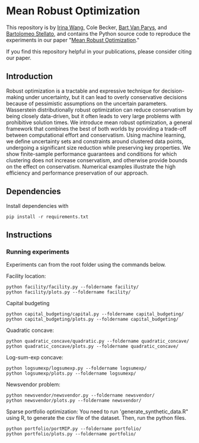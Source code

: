 # Mean Robust Optimization
This repository is by
[Irina Wang](https://sites.google.com/view/irina-wang),
Cole Becker,
[Bart Van Parys](https://mitsloan.mit.edu/faculty/directory/bart-p-g-van-parys),
and [Bartolomeo Stellato](https://stellato.io/),
and contains the Python source code to
reproduce the experiments in our paper
"[Mean Robust Optimization](http://arxiv.org/abs/2207.10820)."

If you find this repository helpful in your publications,
please consider citing our paper.

## Introduction
Robust optimization is a tractable and expressive technique for decision-making under uncertainty, but it can lead to overly conservative decisions because of pessimistic assumptions on the uncertain parameters.
Wasserstein distributionally robust optimization can reduce conservatism by being closely data-driven, but it often leads to very large problems with prohibitive solution times.
We introduce mean robust optimization, a general framework that combines the best of both worlds by providing a trade-off between computational effort and conservatism.
Using machine learning, we define uncertainty sets and constraints around clustered data points, undergoing a significant size reduction while preserving key properties.
We show finite-sample performance guarantees and conditions for which clustering does not increase conservatism, and otherwise provide bounds on the effect on conservatism.
Numerical examples illustrate the high efficiency and performance preservation of our approach.

## Dependencies
Install dependencies with
```
pip install -r requirements.txt
```

## Instructions
### Running experiments
Experiments can from the root folder using the commands below.

Facility location:
```
python facility/facility.py --foldername facility/
python facility/plots.py --foldername facility/
```
Capital budgeting
```
python capital_budgeting/capital.py --foldername capital_budgeting/
python capital_budgeting/plots.py --foldername capital_budgeting/
```
Quadratic concave:
```
python quadratic_concave/quadratic.py --foldername quadratic_concave/
python quadratic_concave/plots.py --foldername quadratic_concave/
```
Log-sum-exp concave:
```
python logsumexp/logsumexp.py --foldername logsumexp/
python logsumexp/plots.py --foldername logsumexp/
```
Newsvendor problem:
```
python newsvendor/newsvendor.py --foldername newsvendor/
python newsvendor/plots.py --foldername newsvendor/
```
Sparse portfolio optimization:
You need to run 'generate_synthetic_data.R" using R, to generate the csv file of the dataset. Then, run the python files.
```
python portfolio/portMIP.py --foldername portfolio/
python portfolio/plots.py --foldername portfolio/
```
